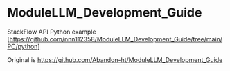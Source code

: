# ModuleLLM_Development_Guide

StackFlow API Python example<br>
[https://github.com/nnn112358/ModuleLLM_Development_Guide/tree/main/PC/python]<br>

Original is 
https://github.com/Abandon-ht/ModuleLLM_Development_Guide
